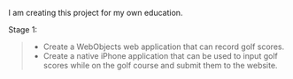 I am creating this project for my own education.

Stage 1:
> - Create a WebObjects web application that can record golf scores.
> - Create a native iPhone application that can  be used to input golf scores while on the golf course and submit them to the website.
